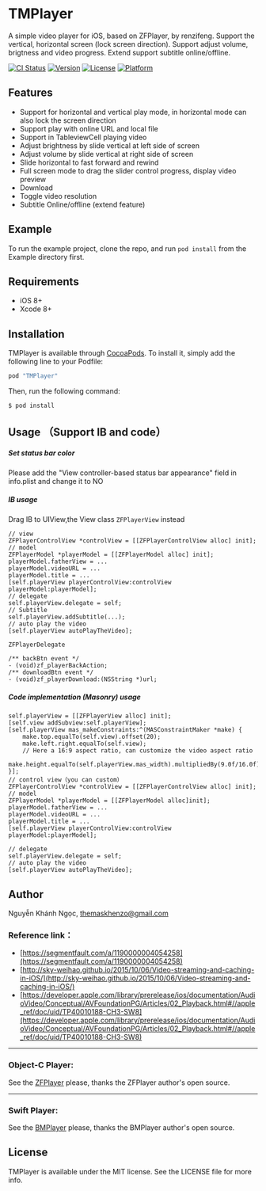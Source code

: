 # TMPlayer
A simple video player for iOS, based on ZFPlayer, by renzifeng. Support the vertical, horizontal screen (lock screen direction). Support adjust volume, brigtness and video progress. Extend support subtitle online/offline.

[![CI Status](http://img.shields.io/travis/Nguyễn%20Khánh%20Ngọc/TMPlayer.svg?style=flat)](https://travis-ci.org/Nguyễn%20Khánh%20Ngọc/TMPlayer)
[![Version](https://img.shields.io/cocoapods/v/TMPlayer.svg?style=flat)](http://cocoapods.org/pods/TMPlayer)
[![License](https://img.shields.io/cocoapods/l/TMPlayer.svg?style=flat)](http://cocoapods.org/pods/TMPlayer)
[![Platform](https://img.shields.io/cocoapods/p/TMPlayer.svg?style=flat)](http://cocoapods.org/pods/TMPlayer)

## Features
- Support for horizontal and vertical play mode, in horizontal mode can also lock the screen direction
- Support play with online URL and local file
- Support in TableviewCell playing video
- Adjust brightness by slide vertical at left side of screen
- Adjust volume by slide vertical at right side of screen
- Slide horizontal to fast forward and rewind
- Full screen mode to drag the slider control progress, display video preview
- Download 
- Toggle video resolution
- Subtitle Online/offline (extend feature)

## Example
To run the example project, clone the repo, and run `pod install` from the Example directory first.

## Requirements
- iOS 8+
- Xcode 8+


## Installation

TMPlayer is available through [CocoaPods](http://cocoapods.org). To install
it, simply add the following line to your Podfile:

```ruby
pod "TMPlayer"
```
Then, run the following command:

```bash
$ pod install
```

## Usage （Support IB and code）
##### Set status bar color
Please add the "View controller-based status bar appearance" field in info.plist and change it to NO

##### IB usage
Drag IB to UIView,the View class `ZFPlayerView` instead
```objc
// view
ZFPlayerControlView *controlView = [[ZFPlayerControlView alloc] init];
// model
ZFPlayerModel *playerModel = [[ZFPlayerModel alloc] init];
playerModel.fatherView = ...
playerModel.videoURL = ...
playerModel.title = ...
[self.playerView playerControlView:controlView playerModel:playerModel];
// delegate
self.playerView.delegate = self;
// Subtitle
self.playerView.addSubtitle(...);
// auto play the video
[self.playerView autoPlayTheVideo];
```

`ZFPlayerDelegate`

```
/** backBtn event */
- (void)zf_playerBackAction;
/** downloadBtn event */
- (void)zf_playerDownload:(NSString *)url;
```

##### Code implementation (Masonry) usage

```objc
self.playerView = [[ZFPlayerView alloc] init];
[self.view addSubview:self.playerView];
[self.playerView mas_makeConstraints:^(MASConstraintMaker *make) {
 	make.top.equalTo(self.view).offset(20);
 	make.left.right.equalTo(self.view);
	// Here a 16:9 aspect ratio, can customize the video aspect ratio
    make.height.equalTo(self.playerView.mas_width).multipliedBy(9.0f/16.0f);
}];
// control view（you can custom）
ZFPlayerControlView *controlView = [[ZFPlayerControlView alloc] init];
// model
ZFPlayerModel *playerModel = [[ZFPlayerModel alloc]init];
playerModel.fatherView = ...
playerModel.videoURL = ...
playerModel.title = ...
[self.playerView playerControlView:controlView playerModel:playerModel];

// delegate
self.playerView.delegate = self;
// auto play the video
[self.playerView autoPlayTheVideo];
```

## Author

Nguyễn Khánh Ngọc, themaskhenzo@gmail.com

### Reference link：

- [https://segmentfault.com/a/1190000004054258](https://segmentfault.com/a/1190000004054258)
- [http://sky-weihao.github.io/2015/10/06/Video-streaming-and-caching-in-iOS/](http://sky-weihao.github.io/2015/10/06/Video-streaming-and-caching-in-iOS/)
- [https://developer.apple.com/library/prerelease/ios/documentation/AudioVideo/Conceptual/AVFoundationPG/Articles/02_Playback.html#//apple_ref/doc/uid/TP40010188-CH3-SW8](https://developer.apple.com/library/prerelease/ios/documentation/AudioVideo/Conceptual/AVFoundationPG/Articles/02_Playback.html#//apple_ref/doc/uid/TP40010188-CH3-SW8)

---
### Object-C Player:
See the [ZFPlayer](https://github.com/renzifeng/ZFPlayer) please, thanks the ZFPlayer author's open source.

---
### Swift Player:
See the [BMPlayer](https://github.com/BrikerMan/BMPlayer) please, thanks the BMPlayer author's open source.

## License

TMPlayer is available under the MIT license. See the LICENSE file for more info.
